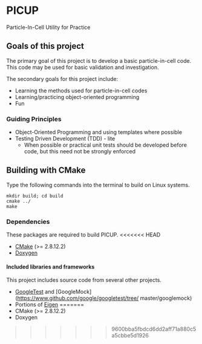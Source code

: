 # PICUP
Particle-In-Cell Utility for Practice

## Goals of this project
The primary goal of this project is to develop a basic particle-in-cell
code.
This code may be used for basic validation and investigation.

The secondary goals for this project include:
 * Learning the methods used for particle-in-cell codes
 * Learning/practicing object-oriented programming
 * Fun

### Guiding Principles
 * Object-Oriented Programming and using templates where possible
 * Testing Driven Development (TDD) - lite
   * When possible or practical unit tests should be developed before
     code, but this need not be strongly enforced

## Building with CMake
Type the following commands into the terminal to build on Linux systems.

    mkdir build; cd build
    cmake ../
    make

### Dependencies
These packages are required to build PICUP.
<<<<<<< HEAD
 * [CMake](https://www.cmake.org/) (>= 2.8.12.2)
 * [Doxygen](https://www.doxygen.org/)

#### Included libraries and frameworks
This project includes source code from several other projects.
 * [GoogleTest](https://www.github.com/google/googletest)
   and [GoogleMock](https://www.github.com/google/googletest/tree/
   master/googlemock)
 * Portions of [Eigen](http://www.eigen.tuxfamily.org/)
=======
 * CMake (>= 2.8.12.2)
 * Doxygen
>>>>>>> 9600bba5fbdcd6dd2aff71a880c5a5cbbe5d1926
